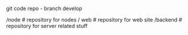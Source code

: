 git code repo - branch develop

/node    	# repository for nodes
/ web		# repository for web site
/backend	# repository for server related stuff


